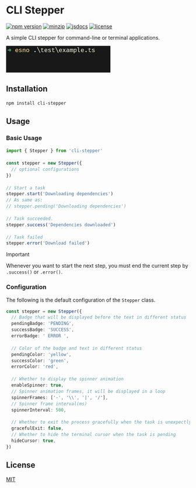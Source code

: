 # CLI Stepper

[![npm version][npm-version-badge]][npm-version-href]
[![minzip][minzip-badge]][minzip-href]
[![jsdocs][jsdocs-badge]][jsdocs-href]
[![license][license-badge]][license-href]

A simple CLI stepper for command-line or terminal applications.

![example](./example.gif)

## Installation

```bash
npm install cli-stepper
```

## Usage

### Basic Usage

```typescript
import { Stepper } from 'cli-stepper'

const stepper = new Stepper({
  // optional configurations
})

// Start a task
stepper.start('Downloading dependencies')
// As same as:
// stepper.pending('Downloading dependencies')

// Task succeeded.
stepper.success('Dependencies downloaded')

// Task failed
stepper.error('Download failed')
```

> [!IMPORTANT]
> Whenever you want to start the next step, you must end the current step by `.success()` or `.error()`.

### Configuration

The following is the default configuration of the `Stepper` class.

```typescript
const stepper = new Stepper({
  // Badge that will be displayed before the text in different status
  pendingBadge: 'PENDING',
  successBadge: 'SUCCESS',
  errorBadge: ' ERROR ',

  // Color of the badge and text in different status
  pendingColor: 'yellow',
  successColor: 'green',
  errorColor: 'red',

  // Whether to display the spinner animation
  enableSpinner: true,
  // Spinner animation frames, it will be displayed in a loop
  spinnerFrames: ['-', '\\', '|', '/'],
  // Spinner frame interval(ms)
  spinnerInterval: 500,

  // Whether to exit the process gracefully when the task is unexpectly interrupted
  gracefulExit: false,
  // Whether to hide the terminal cursor when the task is pending
  hideCursor: true,
})
```

## License

[MIT](./LICENSE)

<!-- Badge -->
[npm-version-badge]: https://img.shields.io/npm/v/cli-stepper?style=flat&color=ddd&labelColor=444
[npm-version-href]: https://www.npmjs.com/package/cli-stepper
[minzip-badge]: https://img.shields.io/bundlephobia/minzip/cli-stepper?style=flat&color=ddd&labelColor=444&label=minizip
[minzip-href]: https://bundlephobia.com/result?p=cli-stepper
[jsdocs-badge]: https://img.shields.io/badge/jsDocs-reference-ddd?style=flat&color=ddd&labelColor=444
[jsdocs-href]: https://www.jsdocs.io/package/cli-stepper
[license-badge]: https://img.shields.io/github/license/Lu-Jiejie/cli-stepper?style=flat&color=ddd&labelColor=444
[license-href]: https://github.com/Lu-Jiejie/cli-stepper/blob/main/LICENSE
